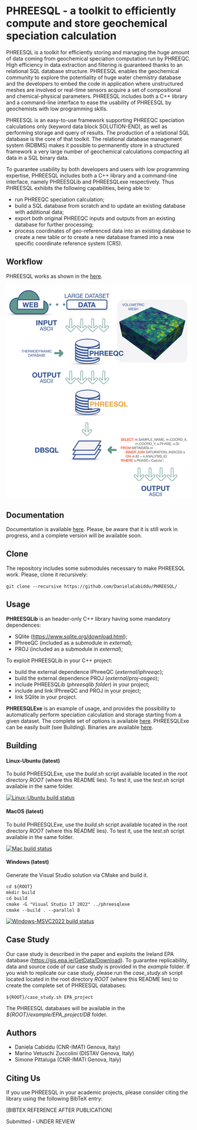 # PHREESQL - a toolkit to efficiently compute and store geochemical speciation calculation

PHREESQL is a toolkit for efficiently storing and managing the huge amount of data coming from geochemical speciation computation run by PHREEQC. High efficiency in data extraction and filtering is guaranteed thanks to an relational SQL database structure. PHREESQL enables the geochemical community to explore the potentiality of huge water chemistry database and the developers to embed the code in application where unstructured meshes are involved or real-time sensors acquire a set of compositional and chemical-physical parameters. PHREESQL includes both a C++ library and a command-line interface to ease the usability of PHREESQL by geochemists with low programming skills.

PHREESQL is an easy-to-use framework supporting PHREEQC speciation calculations only (keyword data block SOLUTION-END), as well as performing storage and query of results. The production of a relational SQL database is the core of that toolkit. The relational database management system (RDBMS) makes it possible to permanently store in a structured framework a very large number of geochemical calculations compacting all data in a SQL binary data.

To guarantee usability by both developers and users with low programming expertise, PHREESQL includes both a C++ library and a command-line interface, namely PHREESQLib and PHREESQLexe respectively. Thus PHREESQL exhibits the following capabilities, being able to:
- run PHREEQC speciation calculation;
- build a SQL database from scratch and to update an existing database with additional data;
- export both original PHREEQC inputs and outputs from an existing database for further processing;
- process coordinates of geo-referenced data into an existing database to create a new table or to create a new database framed into a new specific coordinate reference system (CRS).

## Workflow 

PHREESQL works as shown in the [here](https://github.com/DanielaCabiddu/PHREESQL/blob/main/images/phreesql-workflow.png).

<p align="center"><img src="./images/phreesql-workflow.png" with></p>

## Documentation

Documentation is available [here](https://danielacabiddu.github.io/PHREESQL/index.html). Please, be aware that it is still work in progress, and a complete version will be available soon.

## Clone

The repository includes some submodules necessary to make PHREESQL work. Please, clone it recursively:

`git clone --recursive https://github.com/DanielaCabiddu/PHREESQL/`

## Usage

**PHREESQLib** is an header-only C++ library having some mandatory dependences:

- SQlite (https://www.sqlite.org/download.html);
- IPhreeQC (included as a submodule in *external*);
- PROJ (included as a submodule in *external*);

To exploit PHREESQLib in your C++ project:
- build the external dependence IPhreeQC (*external/iphreeqc*);
- build the external dependence PROJ (*external/proj-osgeo*);
- include PHREESQLib (*phreesqlib folder*) in your project;
- include and link IPhreeQC and PROJ in your project;
- link SQlite in your project.

**PHREESQLExe** is an example of usage, and provides the possibility to automatically perform speciation calculation and storage starting from a given dataset. The complete set of options is available [here](https://github.com/DanielaCabiddu/PHREESQL/blob/main/docs/command_line_args.png). PHREESQLExe can be easily built (see Building).
Binaries are available [here](https://github.com/DanielaCabiddu/PHREESQL/releases).


## Building

#### Linux-Ubuntu (latest) 
To build PHREESQLExe, use the *build.sh* script available located in the root directory *ROOT* (where this README lies).
To test it, use the *test.sh* script available in the same folder.

[![Linux-Ubuntu build status](https://github.com/DanielaCabiddu/PHREESQL/actions/workflows/ubuntu.yml/badge.svg)](https://github.com/DanielaCabiddu/PHREESQL/actions/workflows/ubuntu.yml)

#### MacOS (latest)

To build PHREESQLExe, use the *build.sh* script available located in the root directory *ROOT* (where this README lies).
To test it, use the *test.sh* script available in the same folder.

[![Mac build status](https://github.com/DanielaCabiddu/PHREESQL/actions/workflows/macos.yml/badge.svg)](https://github.com/DanielaCabiddu/PHREESQL/actions/workflows/macos.yml)

#### Windows (latest) 
Generate the Visual Studio solution via CMake and build it.

```
cd ${ROOT} 
mkdir build  
cd build
cmake -G "Visual Studio 17 2022" ../phreesqlexe
cmake --build . --parallel 8
```

[![Windows-MSVC2022 build status](https://github.com/DanielaCabiddu/PHREESQL/actions/workflows/windows.yml/badge.svg)](https://github.com/DanielaCabiddu/PHREESQL/actions/workflows/windows.yml)

## Case Study
Our case study is described in the paper and exploits the Ireland EPA database (https://gis.epa.ie/GetData/Download). To guarantee replicability, data and source code of our case study is provided in the *example* folder.
If you wish to replicate our case study, please run the *case_study.sh* script located located in the root directory *ROOT* (where this README lies) to create the complete set of PHREESQL databases:

`${ROOT}/case_study.sh EPA_project`

The PHREESQL databases will be available in the *${ROOT}/example/EPA_project/DB* folder.


## Authors

- Daniela Cabiddu (CNR-IMATI Genova, Italy)
- Marino Vetuschi Zuccolini (DISTAV Genova, Italy)
- Simone Pittaluga (CNR-IMATI Genova, Italy)

## Citing Us

If you use PHREESQL in your academic projects, please consider citing the library using the following BibTeX entry:

[BIBTEX REFERENCE AFTER PUBLICATION]

Submitted - UNDER REVIEW
